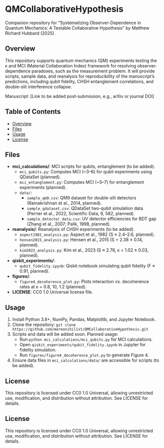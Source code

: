 # QMCollaborativeHypothesis

Companion repository for "Systematizing Observer-Dependence in Quantum Mechanics: A Testable Collaborative Hypothesis" by Matthew Richard Hubbard (2025).

## Overview

This repository supports quantum mechanics (QM) experiments testing the κ and MCI (Material Collaboration Index) framework for resolving observer-dependence paradoxes, such as the measurement problem. It will provide scripts, sample data, and reanalysis for reproducibility of the manuscript’s predictions, including qubit fidelity, CHSH entanglement correlations, and double-slit interference collapse.

Manuscript: [Link to be added post-submission, e.g., arXiv or journal DOI]

## Table of Contents

- [Overview](#overview)
- [Files](#files)
- [Usage](#usage)
- [License](#license)

## Files

- **mci_calculations/**: MCI scripts for qubits, entanglement (to be added).
  - `mci_qubits.py`: Computes MCI (~3–6) for qubit experiments using QDataSet (planned).
  - `mci_entanglement.py`: Computes MCI (~5–7) for entanglement experiments (planned).
  - `data/`:
    - `sample_qm9.csv`: QM9 dataset for double-slit detectors (Ramakrishnan et al., 2014, planned).
    - `sample_qdataset.csv`: QDataSet two-qubit simulation data (Perrier et al., 2022, Scientific Data, 9, 582, planned).
    - `sample_detector_data.csv`: UV detector efficiencies for BDT gap (Zhang et al., 2007; Palik, 1998, planned).
- **reanalysis/**: Reanalysis of CHSH experiments (to be added).
  - `aspect1982_analysis.py`: Aspect et al., 1982 (S ≈ 2.4–2.6, planned).
  - `hensen2015_analysis.py`: Hensen et al., 2015 (S = 2.38 ± 0.14, planned).
  - `kim2023_analysis.py`: Kim et al., 2023 (S ≈ 2.76, κ = 1.02 ± 0.03, planned).
- **qiskit_experiments/**:
  - `qubit_fidelity.ipynb`: Qiskit notebook simulating qubit fidelity (F ≈ 0.91, planned).
- **figures/**:
  - `figure4_decoherence_plot.py`: Plots interaction vs. decoherence rates at κ = 0.8, 10, 1.2 (planned).
- **LICENSE**: CC0 1.0 Universal license file.

## Usage

1. Install Python 3.8+, NumPy, Pandas, Matplotlib, and Jupyter Notebook.
2. Clone the repository: `git clone https://github.com/mereonihilist/QMCollaborativeHypothesis.git`
3. Scripts and data will be added soon. Planned usage:
   - Run `python mci_calculations/mci_qubits.py` for MCI calculations.
   - Open `qiskit_experiments/qubit_fidelity.ipynb` in Jupyter for fidelity simulation.
   - Run `figures/figure4_decoherence_plot.py` to generate Figure 4.
4. Ensure data files in `mci_calculations/data/` are accessible for scripts (to be added).

## License

This repository is licensed under CC0 1.0 Universal, allowing unrestricted use, modification, and distribution without attribution. See LICENSE for details.


## License

This repository is licensed under CC0 1.0 Universal, allowing unrestricted use, modification, and distribution without attribution. See LICENSE for details.
